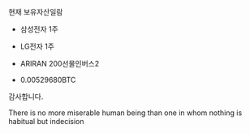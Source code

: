 현재 보유자산일람

- 삼성전자 1주

- LG전자 1주

- ARIRAN 200선물인버스2

- 0.00529680BTC

감사합니다.

There is no more miserable human being than one in whom nothing is habitual but indecision
